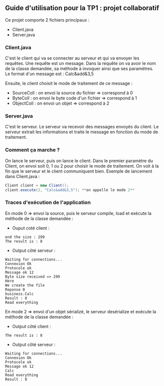 ## Guide d'utilisation pour la TP1 : projet collaboratif

Ce projet comporte 2 fichiers principaux :
* Client.java
* Server.java

### Client.java
C'est le client qui va se connecter au serveur et qui va envoyer les requêtes.
Une requête est un message. Dans la requête on va avoir le nom de la classe demandée, sa méthode à invoquer ainsi que ses paramètres.
Le format d'un message est : Calc&add&3,5

Ensuite, le client choisit le mode de traitement de ce message :
* SourceColl : on envoi la source du fichier => correspond à 0
* ByteColl : on envoi le byte code d'un fichier => correspond à 1
* ObjectColl : on envoi un objet => correspond à 2

### Server.java
C'est le serveur. Le serveur va recevoir des messages envoyés du client. Le serveur extrait les informations et traite le message en fonction du mode de traitement.

### Comment ça marche ?
On lance le serveur, puis on lance le client. 
Dans le premier paramètre du Client, on envoi soit 0, 1 ou 2 pour choisir le mode de traitement.
On voit à la fin que le serveur et le client communiquent bien.
Exemple de lancement dans Client.java : 
```java
Client client = new Client();
client.execute(2, "Calc&add&3,5"); **on appelle le mode 2**
```

### Traces d'exécution de l'application
En mode 0 => envoi la source, puis le serveur compile, load et exécute la méthode de la classe demandée : 
* Ouput coté client :
```
end the size : 299
The result is : 8
```

* Output côté serveur :
```
Waiting for connections...
Connexion Ok
Protocole ok
Message ok 12
Byte size received => 299
Here
We create the file
Reponse 0
business.Calc
Result : 8
Read everything
```

En mode 2 => envoi d'un objet sérializé, le serveur desérialize et exécute la méthode de la classe demandée :
* Output côté client : 
```
The result is : 8
```

* Output côté serveur : 
```
Waiting for connections...
Connexion Ok
Protocole ok
Message ok 12
Calc
Read everything
Result : 8
```
